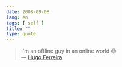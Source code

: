 ```yaml
---
date: 2008-09-08
lang: en
tags: [ self ]
title: ""
type: quote
---
```


> I'm an offline guy in an online world 😉\
> — [Hugo Ferreira](http://ferreira.cc)

